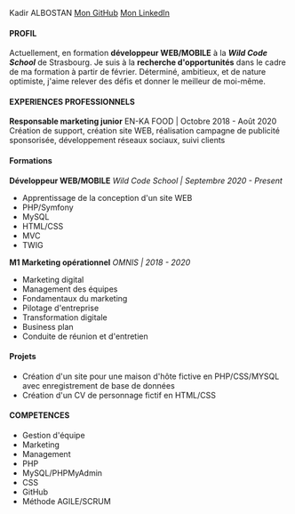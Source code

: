 Kadir ALBOSTAN
[Mon GitHub](https://github.com/KadirWCS)
[Mon LinkedIn](https://www.linkedin.com/in/kadir-albostan-038753163/)

#### PROFIL
Actuellement, en formation **développeur WEB/MOBILE** à la **_Wild Code School_** de Strasbourg. Je suis à la **recherche d'opportunités** dans le cadre de ma formation à partir de février. Déterminé, ambitieux, et de nature optimiste, j'aime relever des défis et donner le meilleur de moi-même.

#### EXPERIENCES PROFESSIONNELS
**Responsable marketing junior**
EN-KA FOOD | Octobre 2018 - Août 2020
Création de support, création site WEB, réalisation campagne de publicité sponsorisée, développement réseaux sociaux, suivi clients

#### Formations
**Développeur WEB/MOBILE**
_Wild Code School | Septembre 2020 - Present_
- Apprentissage de la conception d'un site WEB
- PHP/Symfony
- MySQL 
- HTML/CSS
- MVC
- TWIG 

**M1 Marketing opérationnel**
_OMNIS | 2018 - 2020_
- Marketing digital
- Management des équipes
- Fondamentaux du marketing
- Pilotage d'entreprise
- Transformation digitale
- Business plan
- Conduite de réunion et d'entretien 

#### Projets
- Création d'un site pour une maison d'hôte fictive en PHP/CSS/MYSQL avec enregistrement de base de données
- Création d'un CV de personnage fictif en HTML/CSS

#### COMPETENCES

- Gestion d'équipe 
- Marketing
- Management
- PHP
- MySQL/PHPMyAdmin
- CSS
- GitHub 
- Méthode AGILE/SCRUM
